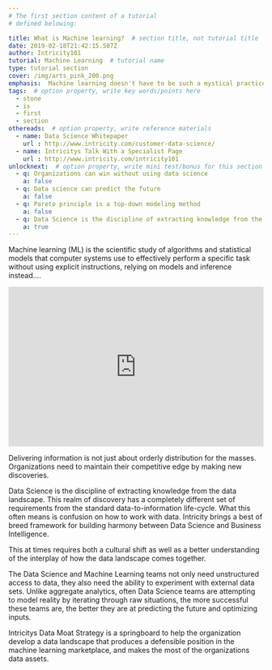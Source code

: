 ```yaml
---
# The first section content of a tutorial
# defined belowing:

title: What is Machine learning?  # section title, not tutorial title
date: 2019-02-18T21:42:15.507Z
author: Intricity101
tutorial: Machine Learning  # tutorial name
type: tutorial section
cover: /img/arts_pink_200.png
emphasis:  Machine learning doesn't have to be such a mystical practice. Watch our latest video that pieces apart the aspects of Data Science, including Intricity's Customer Scoring as a Service offering.
tags:  # option property, write key words/points here
  - stone
  - is
  - first
  - section
othereads:  # option property, write reference materials
  - name: Data Science Whitepaper
    url : http://www.intricity.com/customer-data-science/
  - name: Intricitys Talk With a Specialist Page
    url : http://www.intricity.com/intricity101
unlocknext:  # option property, write mini test/bonus for this section
  - q: Organizations can win without using data science
    a: false
  - q: Data science can predict the future
    a: false
  - q: Pareto principle is a top-down modeling method
    a: false
  - q: Data Science is the discipline of extracting knowledge from the data landscape
    a: true
---
```


Machine learning (ML) is the scientific study of algorithms and statistical models that computer systems use to effectively perform a specific task without using explicit instructions, relying on models and inference instead....

<!-- end -->
<!-- of excerpt -->

<!-- youtube video snippet displayed in center -->
<div style="display:flex;justify-content:center;min-height:300px;">
  <iframe width="560" height="315" src="https://www.youtube.com/embed/L7CdHnuR4pE" 
    frameBorder="0" allowFullScreen title="whats data science"></iframe>
</div>

Delivering information is not just about orderly distribution for the masses. Organizations need to maintain their competitive edge by making new discoveries. 
          
Data Science is the discipline of extracting knowledge from the data landscape. This realm of discovery has a completely different set of requirements from the standard data-to-information life-cycle. What this often means is confusion on how to work with data. Intricity brings a best of breed framework for building harmony between Data Science and Business Intelligence. 

This at times requires both a cultural shift as well as a better understanding of the interplay of how the data landscape comes together. 

The Data Science and Machine Learning teams not only need unstructured access to data, they also need the ability to experiment with external data sets. Unlike aggregate analytics, often Data Science teams are attempting to model reality by iterating through raw situations, the more successful these teams are, the better they are at predicting the future and optimizing inputs. 

Intricitys Data Moat Strategy is a springboard to help the organization develop a data landscape that produces a defensible position in the machine learning marketplace, and makes the most of the organizations data assets. 

